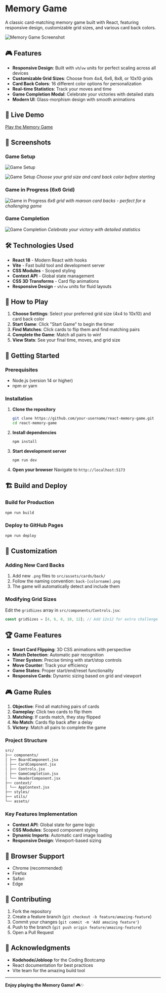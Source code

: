 # Memory Game

A classic card-matching memory game built with React, featuring responsive design, customizable grid sizes, and various card back colors.

![Memory Game Screenshot](public/assets/memory-game-screenshot.png)

## 🎮 Features

- **Responsive Design**: Built with `vh`/`vw` units for perfect scaling across all devices
- **Customizable Grid Sizes**: Choose from 4x4, 6x6, 8x8, or 10x10 grids
- **Card Back Colors**: 16 different color options for personalization
- **Real-time Statistics**: Track your moves and time
- **Game Completion Modal**: Celebrate your victories with detailed stats
- **Modern UI**: Glass-morphism design with smooth animations

## 🚀 Live Demo

[Play the Memory Game](https://lyn-kodehode.github.io/React-memory-game/)

## 📸 Screenshots

### Game Setup

![Game Setup](public/assets/mem-game-grid.png)

![Game Setup](public/assets/mem-game-color.png)
_Choose your grid size and card back color before starting_

### Game in Progress (6x6 Grid)

![Game in Progress](public/assets/mem-game-in-progress.png)
_6x6 grid with maroon card backs - perfect for a challenging game_

### Game Completion

![Game Completion](public/assets/mem-game-stats.png)
_Celebrate your victory with detailed statistics_

## 🛠️ Technologies Used

- **React 18** - Modern React with hooks
- **Vite** - Fast build tool and development server
- **CSS Modules** - Scoped styling
- **Context API** - Global state management
- **CSS 3D Transforms** - Card flip animations
- **Responsive Design** - `vh`/`vw` units for fluid layouts

## 🎯 How to Play

1. **Choose Settings**: Select your preferred grid size (4x4 to 10x10) and card back color
2. **Start Game**: Click "Start Game" to begin the timer
3. **Find Matches**: Click cards to flip them and find matching pairs
4. **Complete the Game**: Match all pairs to win!
5. **View Stats**: See your final time, moves, and grid size

## 🚀 Getting Started

### Prerequisites

- Node.js (version 14 or higher)
- npm or yarn

### Installation

1. **Clone the repository**

   ```bash
   git clone https://github.com/your-username/react-memory-game.git
   cd react-memory-game
   ```

2. **Install dependencies**

   ```bash
   npm install
   ```

3. **Start development server**

   ```bash
   npm run dev
   ```

4. **Open your browser**
   Navigate to `http://localhost:5173`

## 🏗️ Build and Deploy

### Build for Production

```bash
npm run build
```

### Deploy to GitHub Pages

```bash
npm run deploy
```

## 🎨 Customization

### Adding New Card Backs

1. Add new `.png` files to `src/assets/cards/back/`
2. Follow the naming convention: `back-[colorname].png`
3. The game will automatically detect and include them

### Modifying Grid Sizes

Edit the `gridSizes` array in `src/components/Controls.jsx`:

```javascript
const gridSizes = [4, 6, 8, 10, 12]; // Add 12x12 for extra challenge
```

## 🏆 Game Features

- **Smart Card Flipping**: 3D CSS animations with perspective
- **Match Detection**: Automatic pair recognition
- **Timer System**: Precise timing with start/stop controls
- **Move Counter**: Track your efficiency
- **Game States**: Proper start/end/reset functionality
- **Responsive Cards**: Dynamic sizing based on grid and viewport

## 🎮 Game Rules

1. **Objective**: Find all matching pairs of cards
2. **Gameplay**: Click two cards to flip them
3. **Matching**: If cards match, they stay flipped
4. **No Match**: Cards flip back after a delay
5. **Victory**: Match all pairs to complete the game

### Project Structure

```markdown
src/
├── components/
│ ├── BoardComponent.jsx
│ ├── CardComponent.jsx
│ ├── Controls.jsx
│ ├── GameCompletion.jsx
│ └── HeaderComponent.jsx
├── context/
│ └── AppContext.jsx
├── styles/
├── utils/
└── assets/
```

### Key Features Implementation

- **Context API**: Global state for game logic
- **CSS Modules**: Scoped component styling
- **Dynamic Imports**: Automatic card image loading
- **Responsive Design**: Viewport-based sizing

## 📱 Browser Support

- Chrome (recommended)
- Firefox
- Safari
- Edge

## 🤝 Contributing

1. Fork the repository
2. Create a feature branch (`git checkout -b feature/amazing-feature`)
3. Commit your changes (`git commit -m 'Add amazing feature'`)
4. Push to the branch (`git push origin feature/amazing-feature`)
5. Open a Pull Request

## 🙏 Acknowledgments

- **Kodehode/Jobloop** for the Coding Bootcamp
- React documentation for best practices
- Vite team for the amazing build tool

---

**Enjoy playing the Memory Game!** 🎮✨
